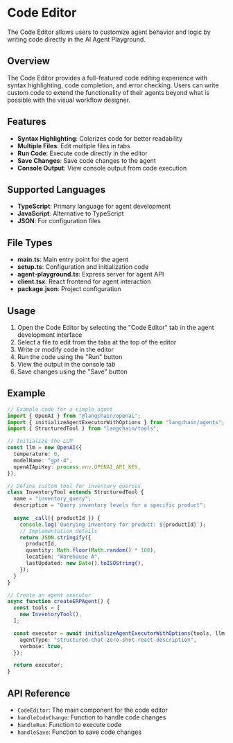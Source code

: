 # Code Editor

The Code Editor allows users to customize agent behavior and logic by writing code directly in the AI Agent Playground.

## Overview

The Code Editor provides a full-featured code editing experience with syntax highlighting, code completion, and error checking. Users can write custom code to extend the functionality of their agents beyond what is possible with the visual workflow designer.

## Features

- **Syntax Highlighting**: Colorizes code for better readability
- **Multiple Files**: Edit multiple files in tabs
- **Run Code**: Execute code directly in the editor
- **Save Changes**: Save code changes to the agent
- **Console Output**: View console output from code execution

## Supported Languages

- **TypeScript**: Primary language for agent development
- **JavaScript**: Alternative to TypeScript
- **JSON**: For configuration files

## File Types

- **main.ts**: Main entry point for the agent
- **setup.ts**: Configuration and initialization code
- **agent-playground.ts**: Express server for agent API
- **client.tsx**: React frontend for agent interaction
- **package.json**: Project configuration

## Usage

1. Open the Code Editor by selecting the "Code Editor" tab in the agent development interface
2. Select a file to edit from the tabs at the top of the editor
3. Write or modify code in the editor
4. Run the code using the "Run" button
5. View the output in the console tab
6. Save changes using the "Save" button

## Example

```typescript
// Example code for a simple agent
import { OpenAI } from "@langchain/openai";
import { initializeAgentExecutorWithOptions } from "langchain/agents";
import { StructuredTool } from "langchain/tools";

// Initialize the LLM
const llm = new OpenAI({
  temperature: 0,
  modelName: "gpt-4",
  openAIApiKey: process.env.OPENAI_API_KEY,
});

// Define custom tool for inventory queries
class InventoryTool extends StructuredTool {
  name = "inventory_query";
  description = "Query inventory levels for a specific product";
  
  async _call({ productId }) {
    console.log(`Querying inventory for product: ${productId}`);
    // Implementation details
    return JSON.stringify({
      productId,
      quantity: Math.floor(Math.random() * 100),
      location: "Warehouse A",
      lastUpdated: new Date().toISOString(),
    });
  }
}

// Create an agent executor
async function createERPAgent() {
  const tools = [
    new InventoryTool(),
  ];

  const executor = await initializeAgentExecutorWithOptions(tools, llm, {
    agentType: "structured-chat-zero-shot-react-description",
    verbose: true,
  });

  return executor;
}
```

## API Reference

- `CodeEditor`: The main component for the code editor
- `handleCodeChange`: Function to handle code changes
- `handleRun`: Function to execute code
- `handleSave`: Function to save code changes
